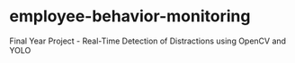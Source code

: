 # employee-behavior-monitoring
Final Year Project - Real-Time Detection of Distractions using OpenCV and YOLO

